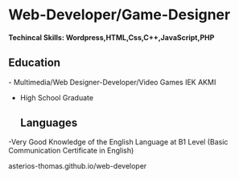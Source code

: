 # Web-Developer/Game-Designer
<h4>Techincal Skills: Wordpress,HTML,Css,C++,JavaScript,PHP</h4> 
<h2>Education</h2>
- Multimedia/Web Designer-Developer/Video Games IEK AKMI

- High School Graduate

  <h2>Languages</h2>
 -Very Good Knowledge of the English Language at B1 Level
     (Basic Communication Certificate in English)

  
asterios-thomas.github.io/web-developer
